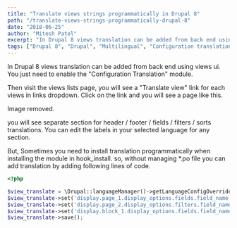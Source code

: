 ```yaml
---
title: "Translate views strings programmatically in Drupal 8"
path: "/translate-views-strings-programmatically-drupal-8"
date: "2018-06-25"
author: "Mitesh Patel"
excerpt: "In Drupal 8 views translation can be added from back end using views ui. You just need to enable the 'Configuration Translation' module."
tags: ["Drupal 8", "Drupal", "Multilingual", "Configuration translation"]
---
```


In Drupal 8 views translation can be added from back end using views ui. You just need to enable the "Configuration Translation" module.

Then visit the views lists page, you will see a "Translate view" link for each views in links dropdown. Click on the link and you will see a page like this.

Image removed.

you will see separate section for header / footer / fields / filters / sorts translations. You can edit the labels in your selected language for any section.

But, Sometimes you need to install translation programmatically when installing the module in hook_install. so, without managing \*.po file you can add translation by adding following lines of code.

```php
<?php

$view_translate = \Drupal::languageManager()->getLanguageConfigOverride('ar', 'views.view.stores_finder');
$view_translate->set('display.page_1.display_options.fields.field_name.label', 'اسم الحقل');
$view_translate->set('display.page_2.display_options.filters.field_name.label', 'اسم الحقل');
$view_translate->set('display.block_1.display_options.fields.field_name.label', 'اسم الحقل');
$view_translate->save();
```

